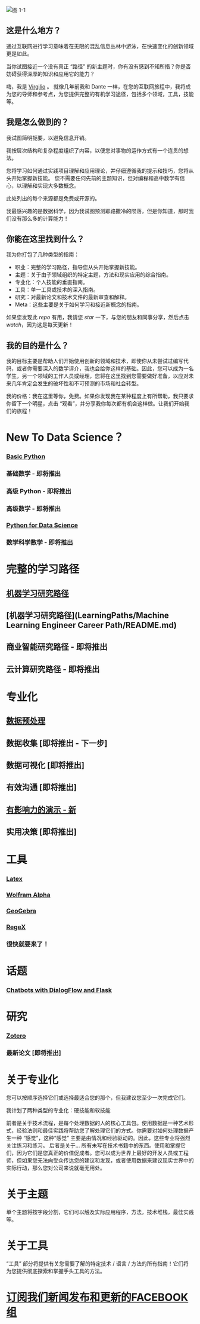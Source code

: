 ![图 1-1](https://raw.github.com/clone95/Data-Science-Study-Paths-March-2019/master/map.png "1")

## 这是什么地方？

通过互联网进行学习意味着在无限的混乱信息丛林中游泳，在快速变化的创新领域更是如此。

当你试图接近一个没有真正 “路径” 的新主题时，你有没有感到不知所措？你是否妨碍获得深厚的知识和应用它的能力？

嗨，我是 [Virgilio](https://en.wikipedia.org/wiki/Virgil) 。
就像几年前我和 Dante 一样，在您的互联网旅程中，我将成为您的导师和参考点，为您提供完整的有机学习途径，包括多个领域，工具，技能等。

## 我是怎么做到的？

我试图简明扼要，以避免信息开销。

我按层次结构和复杂程度组织了内容，以便您对事物的运作方式有一个连贯的想法。

您将学习如何通过实践项目理解和应用理论，并仔细遵循我的提示和技巧，您将从头开始掌握新技能。
您不需要任何先前的主题知识，但对编程和高中数学有信心，以理解和实现大多数概念。

此处列出的每个来源都是免费或开源的。

我最感兴趣的是数据科学，因为我试图预测耶路撒冷的陨落，但是你知道，那时我们没有那么多的计算能力！

## 你能在这里找到什么？

我为你打包了几种类型的指南：
- 职业：完整的学习路径，指导您从头开始掌握新技能。
- 主题：关于由子领域组织的特定主题，方法和现实应用的综合指南。
- 专业化：个人技能的垂直指南。
- 工具：单一工具或技术的深入指南。
- 研究：对最新论文和技术文件的最新审查和解释。
- Meta：这些主要是关于如何学习和接近新概念的指南。

如果您发现此 *repo* 有用，我请您 *star* 一下，与您的朋友和同事分享，然后点击 *watch*，因为这是每天更新！

## 我的目的是什么？

我的目标主要是帮助人们开始使用创新的领域和技术，即使你从未尝试过编写代码，或者你需要深入的数学评介，我也会给你这样的基础。因此，您可以成为一名学生，另一个领域的工作人员或经理，您将在这里找到您需要做好准备，以应对未来几年肯定会发生的破坏性和不可预测的市场和社会转型。

我的价格：我在这里等你，免费。如果你发现我在某种程度上有所帮助，我只要求你留下一个明星，点击 “观看”，并分享我你每次都有机会这样做。让我们开始我们的旅程！

# New To Data Science？
### [Basic Python](NewToDataScience/PythonBasic.md)
### 基础数学 - 即将推出
### 高级 Python - 即将推出
### 高级数学 - 即将推出
### [Python for Data Science](NewToDataScience/PythonDataScience.ipynb)
### 数学科学数学 - 即将推出

# 完整的学习路径
## [机器学习研究路径](LearningPaths/Machine%20Learning%20Engineer%20Career%20Path)
## [机器学习研究路径](LearningPaths/Machine Learning Engineer Career Path/README.md)
## 商业智能研究路径 - 即将推出
## 云计算研究路径 - 即将推出

# 专业化
## [数据预处理](Specializations/HardSkills/DataPreprocessing.md)
## 数据收集 [即将推出 - 下一步]
## 数据可视化 [即将推出]

## 有效沟通 [即将推出]
## [有影响力的演示 - **新**](Specializations/SoftSkills/ImpactfulPresentations.md)
## 实用决策 [即将推出]

# 工具
### [Latex](Tools/Latex.md)
### [Wolfram Alpha](Tools/WolframAlpha.md)
### [GeoGebra](Tools/GeoGebra.md)
### [RegeX](Tools/Regex.ipynb)
### 很快就要来了！

# 话题
### [Chatbots with DialogFlow and Flask](Topics/DialogFlow.md)

# 研究
### [Zotero](Research/Zotero.md)
### 最新论文 [即将推出]

# 关于专业化

您可以按顺序选择它们或选择最适合您的那个，但我建议您至少一次完成它们。

我计划了两种类型的专业化：硬技能和软技能

前者是关于技术流程，是每个处理数据的人的核心工具包。使用数据是一种艺术形式，经验法则和最佳实践将帮助您了解处理它们的方式。你需要对如何处理数据产生一种 “感觉”，这种“感觉” 主要是由情况和经验驱动的。因此，这些专业将强烈关注练习和练习。
后者是关于... 所有未写在技术书籍中的东西。使用和掌握它们，因为它们是您真正的价值促成者。您可以成为世界上最好的开发人员或工程师，但如果您无法向受众传达您的建议和发现，或者使用数据来建议现实世界中的实际行动，那么您对公司来说就毫无用处。

# 关于主题

单个主题将按字段分割，它们可以触及实际应用程序，方法，技术堆栈，最佳实践等。

# 关于工具

“工具” 部分将提供有关您需要了解的特定技术 / 语言 / 方法的所有指南！它们将为您提供彻底探索和掌握手头工具的方法。
# [订阅我们新闻发布和更新的FACEBOOK组](https://www.facebook.com/groups/mathfordatascience/)
